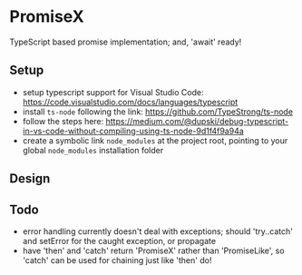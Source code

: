 # PromiseX
TypeScript based promise implementation; and, 'await' ready!

## Setup
- setup typescript support for Visual Studio Code: https://code.visualstudio.com/docs/languages/typescript
- install `ts-node` following the link: https://github.com/TypeStrong/ts-node
- follow the steps here: https://medium.com/@dupski/debug-typescript-in-vs-code-without-compiling-using-ts-node-9d1f4f9a94a
- create a symbolic link `node_modules` at the project root, pointing to your global `node_modules` installation folder

## Design

## Todo
- error handling currently doesn't deal with exceptions; should 'try..catch' and setError for the caught exception, or propagate
- have 'then' and 'catch' return 'PromiseX' rather than 'PromiseLike', so 'catch' can be used for chaining just like 'then' do!
